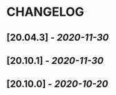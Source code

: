 # CHANGELOG


## [20.04.3] - _2020-11-30_

## [20.10.1] - _2020-11-30_

## [20.10.0] - _2020-10-20_
